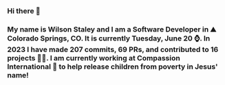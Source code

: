 ### Hi there 👋

### My name is Wilson Staley and I am a Software Developer in ⛰ Colorado Springs, CO.  It is currently Tuesday, June 20 ⌚. In 2023 I have made 207 commits, 69 PRs, and contributed to 16 projects 👨‍💻. I am currently working at Compassion International 🏢 to help release children from poverty in Jesus' name!